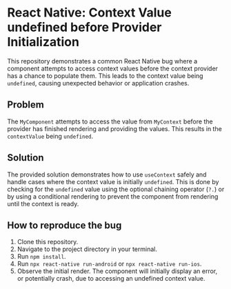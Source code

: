 # React Native: Context Value undefined before Provider Initialization

This repository demonstrates a common React Native bug where a component attempts to access context values before the context provider has a chance to populate them. This leads to the context value being `undefined`, causing unexpected behavior or application crashes.

## Problem

The `MyComponent` attempts to access the value from `MyContext` before the provider has finished rendering and providing the values. This results in the `contextValue` being `undefined`.

## Solution

The provided solution demonstrates how to use `useContext` safely and handle cases where the context value is initially `undefined`. This is done by checking for the `undefined` value using the optional chaining operator (`?.`) or by using a conditional rendering to prevent the component from rendering until the context is ready.

## How to reproduce the bug

1. Clone this repository.
2. Navigate to the project directory in your terminal.
3. Run `npm install`.
4. Run `npx react-native run-android` or `npx react-native run-ios`.
5. Observe the initial render. The component will initially display an error, or potentially crash, due to accessing an undefined context value.